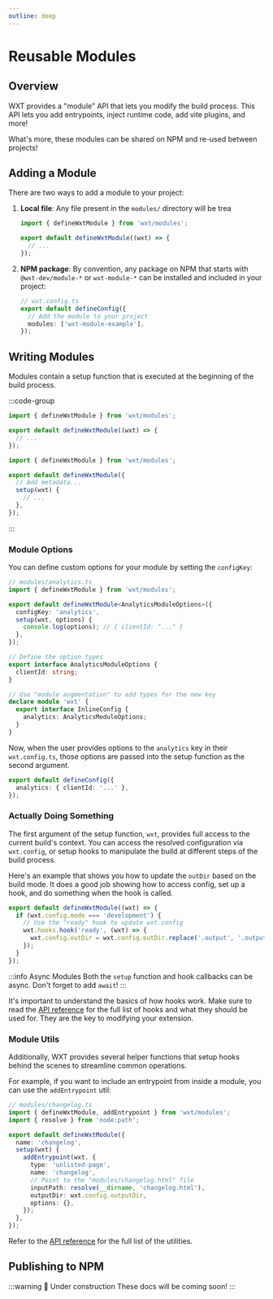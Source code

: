 ```yaml
---
outline: deep
---
```


# Reusable Modules

## Overview

WXT provides a "module" API that lets you modify the build process. This API lets you add entrypoints, inject runtime code, add vite plugins, and more!

What's more, these modules can be shared on NPM and re-used between projects!

## Adding a Module

There are two ways to add a module to your project:

1. **Local file**: Any file present in the `modules/` directory will be trea

   ```ts
   import { defineWxtModule } from 'wxt/modules';

   export default defineWxtModule((wxt) => {
     // ...
   });
   ```

2. **NPM package**: By convention, any package on NPM that starts with `@wxt-dev/module-*` or `wxt-module-*` can be installed and included in your project:
   ```ts
   // wxt.config.ts
   export default defineConfig({
     // Add the module to your project
     modules: ['wxt-module-example'],
   });
   ```

## Writing Modules

Modules contain a setup function that is executed at the beginning of the build process.

:::code-group

```ts [Function Definition]
import { defineWxtModule } from 'wxt/modules';

export default defineWxtModule((wxt) => {
  // ...
});
```

```ts [Object Definition]
import { defineWxtModule } from 'wxt/modules';

export default defineWxtModule({
  // Add metadata...
  setup(wxt) {
    // ...
  },
});
```

:::

### Module Options

You can define custom options for your module by setting the `configKey`:

```ts
// modules/analytics.ts
import { defineWxtModule } from 'wxt/modules';

export default defineWxtModule<AnalyticsModuleOptions>({
  configKey: 'analytics',
  setup(wxt, options) {
    console.log(options); // { clientId: "..." }
  },
});

// Define the option types
export interface AnalyticsModuleOptions {
  clientId: string;
}

// Use "module augmentation" to add types for the new key
declare module 'wxt' {
  export interface InlineConfig {
    analytics: AnalyticsModuleOptions;
  }
}
```

Now, when the user provides options to the `analytics` key in their `wxt.config.ts`, those options are passed into the setup function as the second argument.

```ts
export default defineConfig({
  analytics: { clientId: '...' },
});
```

### Actually Doing Something

The first argument of the setup function, `wxt`, provides full access to the current build's context. You can access the resolved configuration via `wxt.config`, or setup hooks to manipulate the build at different steps of the build process.

Here's an example that shows you how to update the `outDir` based on the build mode. It does a good job showing how to access config, set up a hook, and do something when the hook is called.

```ts
export default defineWxtModule((wxt) => {
  if (wxt.config.mode === 'development') {
    // Use the "ready" hook to update wxt.config
    wxt.hooks.hook('ready', (wxt) => {
      wxt.config.outDir = wxt.config.outDir.replace('.output', '.output/dev');
    });
  }
});
```

:::info Async Modules
Both the `setup` function and hook callbacks can be async. Don't forget to add `await`!
:::

It's important to understand the basics of how hooks work. Make sure to read the [API reference](/api/reference/wxt/interfaces/WxtHooks.html) for the full list of hooks and what they should be used for. They are the key to modifying your extension.

### Module Utils

Additionally, WXT provides several helper functions that setup hooks behind the scenes to streamline common operations.

For example, if you want to include an entrypoint from inside a module, you can use the `addEntrypoint` util:

```ts
// modules/changelog.ts
import { defineWxtModule, addEntrypoint } from 'wxt/modules';
import { resolve } from 'node:path';

export default defineWxtModule({
  name: 'changelog',
  setup(wxt) {
    addEntrypoint(wxt, {
      type: 'unlisted-page',
      name: 'changelog',
      // Point to the "modules/changelog.html" file
      inputPath: resolve(__dirname, 'changelog.html'),
      outputDir: wxt.config.outputDir,
      options: {},
    });
  },
});
```

Refer to the [API reference](/api/reference/wxt/modules/#functions) for the full list of the utilities.

## Publishing to NPM

:::warning 🚧 Under construction
These docs will be coming soon!
:::
